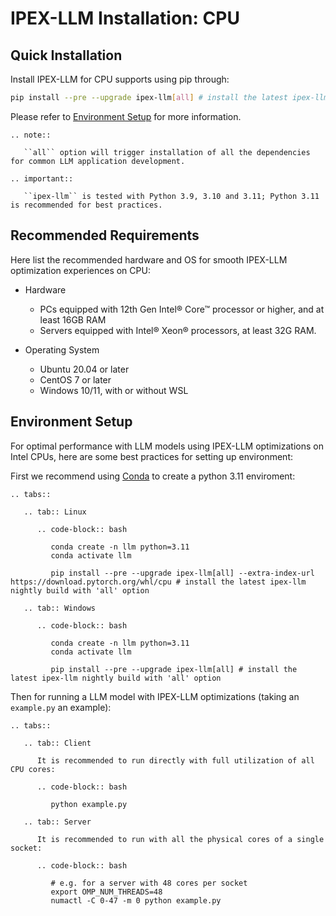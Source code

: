 # IPEX-LLM Installation: CPU

## Quick Installation

Install IPEX-LLM for CPU supports using pip through:

```bash
pip install --pre --upgrade ipex-llm[all] # install the latest ipex-llm nightly build with 'all' option
```

Please refer to [Environment Setup](#environment-setup) for more information.

```eval_rst
.. note::

   ``all`` option will trigger installation of all the dependencies for common LLM application development.

.. important::

   ``ipex-llm`` is tested with Python 3.9, 3.10 and 3.11; Python 3.11 is recommended for best practices.
```

## Recommended Requirements

Here list the recommended hardware and OS for smooth IPEX-LLM optimization experiences on CPU:

* Hardware

  * PCs equipped with 12th Gen Intel® Core™ processor or higher, and at least 16GB RAM
  * Servers equipped with Intel® Xeon® processors, at least 32G RAM.

* Operating System

  * Ubuntu 20.04 or later
  * CentOS 7 or later
  * Windows 10/11, with or without WSL

## Environment Setup

For optimal performance with LLM models using IPEX-LLM optimizations on Intel CPUs, here are some best practices for setting up environment:

First we recommend using [Conda](https://docs.conda.io/en/latest/miniconda.html) to create a python 3.11 enviroment:

```eval_rst	
.. tabs::

   .. tab:: Linux

      .. code-block:: bash

         conda create -n llm python=3.11
         conda activate llm

         pip install --pre --upgrade ipex-llm[all] --extra-index-url https://download.pytorch.org/whl/cpu # install the latest ipex-llm nightly build with 'all' option

   .. tab:: Windows

      .. code-block:: bash

         conda create -n llm python=3.11
         conda activate llm

         pip install --pre --upgrade ipex-llm[all] # install the latest ipex-llm nightly build with 'all' option
```

Then for running a LLM model with IPEX-LLM optimizations (taking an `example.py` an example):

```eval_rst	
.. tabs::

   .. tab:: Client

      It is recommended to run directly with full utilization of all CPU cores:

      .. code-block:: bash

         python example.py

   .. tab:: Server

      It is recommended to run with all the physical cores of a single socket:

      .. code-block:: bash

         # e.g. for a server with 48 cores per socket
         export OMP_NUM_THREADS=48
         numactl -C 0-47 -m 0 python example.py
```
